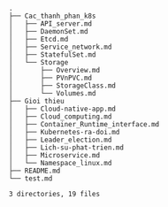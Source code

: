                         .
                        ├── Cac_thanh_phan_k8s
                        │   ├── API_server.md
                        │   ├── DaemonSet.md
                        │   ├── Etcd.md
                        │   ├── Service_network.md
                        │   ├── StatefulSet.md
                        │   └── Storage
                        │       ├── Overview.md
                        │       ├── PVnPVC.md
                        │       ├── StorageClass.md
                        │       └── Volumes.md
                        ├── Gioi thieu
                        │   ├── Cloud-native-app.md
                        │   ├── Cloud_computing.md
                        │   ├── Container_Runtime_interface.md
                        │   ├── Kubernetes-ra-doi.md
                        │   ├── Leader_election.md
                        │   ├── Lich-su-phat-trien.md
                        │   ├── Microservice.md
                        │   └── Namespace_linux.md
                        ├── README.md
                        └── test.md
                        
                        3 directories, 19 files
